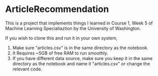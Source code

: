 # ArticleRecommendation
This is a project that implements things I learned in Course 1, Week 5 of Machine Learning Specialiaztion by the University of Washington. 

If you wish to clone this and run it in your own system,
  1. Make sure "articles.csv" is in the same directory as the notebook.
  2. It Requires ~5GB of free RAM to run smoothly.
  3. If you have different data source, make sure you keep it in the same directory as the notebook and name it "articles.csv" or change the relevant code.
